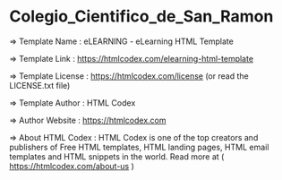 # Colegio_Cientifico_de_San_Ramon
  =>  Template Name    : eLEARNING - eLearning HTML Template

  =>  Template Link    : https://htmlcodex.com/elearning-html-template

  =>  Template License : https://htmlcodex.com/license (or read the LICENSE.txt file)

  =>  Template Author  : HTML Codex

  =>  Author Website   : https://htmlcodex.com

  =>  About HTML Codex : HTML Codex is one of the top creators and publishers of Free HTML templates, HTML landing pages, HTML email templates and HTML snippets in the world. Read more at ( https://htmlcodex.com/about-us )
